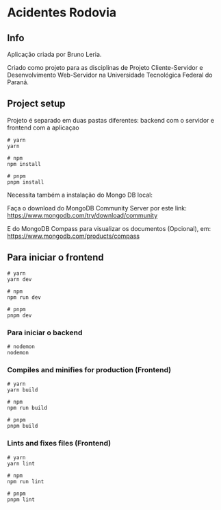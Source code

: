 # Acidentes Rodovia

## Info

Aplicação criada por Bruno Leria.

Criado como projeto para as
disciplinas de Projeto Cliente-Servidor e Desenvolvimento Web-Servidor na Universidade Tecnológica Federal do
Paraná.

## Project setup

Projeto é separado em duas pastas diferentes: backend com o servidor e frontend com a aplicaçao

```
# yarn
yarn

# npm
npm install

# pnpm
pnpm install

```

Necessita também a instalação do Mongo DB local:

Faça o download do MongoDB Community Server por este link: https://www.mongodb.com/try/download/community

E do MongoDB Compass para visualizar os documentos (Opcional), em: https://www.mongodb.com/products/compass

## Para iniciar o frontend

```
# yarn
yarn dev

# npm
npm run dev

# pnpm
pnpm dev
```

### Para iniciar o backend

```
# nodemon
nodemon

```

### Compiles and minifies for production (Frontend)

```
# yarn
yarn build

# npm
npm run build

# pnpm
pnpm build
```

### Lints and fixes files (Frontend)

```
# yarn
yarn lint

# npm
npm run lint

# pnpm
pnpm lint
```
